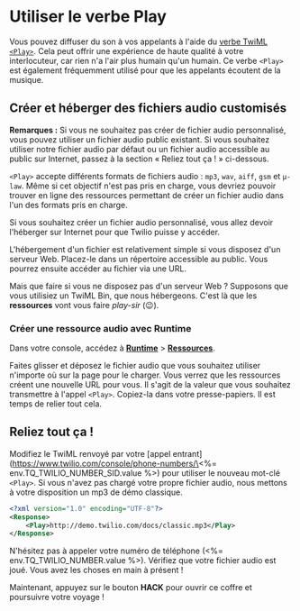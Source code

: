 # Utiliser le verbe Play

Vous pouvez diffuser du son à vos appelants à l'aide du [verbe TwiML `<Play>`](https://www.twilio.com/docs/voice/twiml/play). Cela peut offrir une expérience de haute qualité à votre interlocuteur, car rien n'a l'air plus humain qu'un humain. Ce verbe `<Play>` est également fréquemment utilisé pour que les appelants écoutent de la musique.

## Créer et héberger des fichiers audio customisés

**Remarques&nbsp;:** Si vous ne souhaitez pas créer de fichier audio personnalisé, vous pouvez utiliser un fichier audio public existant. Si vous souhaitez utiliser notre fichier audio par défaut ou un fichier audio accessible au public sur Internet, passez à la section «&nbsp;Reliez tout ça&nbsp;!&nbsp;» ci-dessous.

`<Play>` accepte différents formats de fichiers audio&nbsp;: `mp3`, `wav`, `aiff`, `gsm` et `μ-law`. Même si cet objectif n'est pas pris en charge, vous devriez pouvoir trouver en ligne des ressources permettant de créer un fichier audio dans l'un des formats pris en charge.

Si vous souhaitez créer un fichier audio personnalisé, vous allez devoir l'héberger sur Internet pour que Twilio puisse y accéder.

L'hébergement d'un fichier est relativement simple si vous disposez d'un serveur Web. Placez-le dans un répertoire accessible au public. Vous pourrez ensuite accéder au fichier via une URL.

Mais que faire si vous ne disposez pas d'un serveur Web&nbsp;? Supposons que vous utilisiez un TwiML Bin, que nous hébergeons. C'est là que les **ressources** vont vous faire _play-sir_ (😉).

### Créer une ressource audio avec Runtime

Dans votre console, accédez à [**Runtime**](https://www.twilio.com/console/runtime/overview)&nbsp;> [**Ressources**](https://www.twilio.com/console/runtime/assets/public).

Faites glisser et déposez le fichier audio que vous souhaitez utiliser n'importe où sur la page pour le charger. Vous verrez que les ressources créent une nouvelle URL pour vous. Il s'agit de la valeur que vous souhaitez transmettre à l'appel `<Play>`. Copiez-la dans votre presse-papiers. Il est temps de relier tout cela.

## Reliez tout ça&nbsp;!

Modifiez le TwiML renvoyé par votre \[appel entrant](https://www.twilio.com/console/phone-numbers/\<%= env.TQ_TWILIO_NUMBER_SID.value %>) pour utiliser le nouveau mot-clé `<Play>`. Si vous n'avez pas chargé votre propre fichier audio, nous mettons à votre disposition un mp3 de démo classique.

```xml
<?xml version="1.0" encoding="UTF-8"?>
<Response>
    <Play>http://demo.twilio.com/docs/classic.mp3</Play>
</Response>
```

N'hésitez pas à appeler votre numéro de téléphone (\<%= env.TQ_TWILIO_NUMBER.value %>). Vérifiez que votre fichier audio est joué. Vous avez les choses en main à présent&nbsp;!

Maintenant, appuyez sur le bouton **HACK** pour ouvrir ce coffre et poursuivre votre voyage&nbsp;!